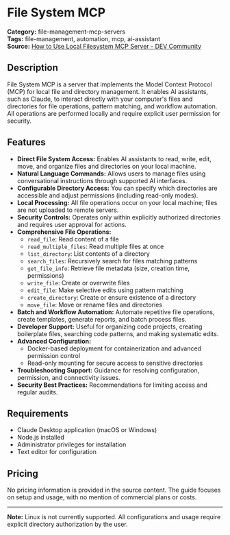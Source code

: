 # File System MCP

**Category:** file-management-mcp-servers  
**Tags:** file-management, automation, mcp, ai-assistant  
**Source:** [How to Use Local Filesystem MCP Server - DEV Community](https://dev.to/furudo_erika_7633eee4afa5/how-to-use-local-filesystem-mcp-server-363e)

## Description
File System MCP is a server that implements the Model Context Protocol (MCP) for local file and directory management. It enables AI assistants, such as Claude, to interact directly with your computer's files and directories for file operations, pattern matching, and workflow automation. All operations are performed locally and require explicit user permission for security.

## Features
- **Direct File System Access:** Enables AI assistants to read, write, edit, move, and organize files and directories on your local machine.
- **Natural Language Commands:** Allows users to manage files using conversational instructions through supported AI interfaces.
- **Configurable Directory Access:** You can specify which directories are accessible and adjust permissions (including read-only modes).
- **Local Processing:** All file operations occur on your local machine; files are not uploaded to remote servers.
- **Security Controls:** Operates only within explicitly authorized directories and requires user approval for actions.
- **Comprehensive File Operations:**
  - `read_file`: Read content of a file
  - `read_multiple_files`: Read multiple files at once
  - `list_directory`: List contents of a directory
  - `search_files`: Recursively search for files matching patterns
  - `get_file_info`: Retrieve file metadata (size, creation time, permissions)
  - `write_file`: Create or overwrite files
  - `edit_file`: Make selective edits using pattern matching
  - `create_directory`: Create or ensure existence of a directory
  - `move_file`: Move or rename files and directories
- **Batch and Workflow Automation:** Automate repetitive file operations, create templates, generate reports, and batch process files.
- **Developer Support:** Useful for organizing code projects, creating boilerplate files, searching code patterns, and making systematic edits.
- **Advanced Configuration:**
  - Docker-based deployment for containerization and advanced permission control
  - Read-only mounting for secure access to sensitive directories
- **Troubleshooting Support:** Guidance for resolving configuration, permission, and connectivity issues.
- **Security Best Practices:** Recommendations for limiting access and regular audits.

## Requirements
- Claude Desktop application (macOS or Windows)
- Node.js installed
- Administrator privileges for installation
- Text editor for configuration

## Pricing
No pricing information is provided in the source content. The guide focuses on setup and usage, with no mention of commercial plans or costs.

---
**Note:** Linux is not currently supported. All configurations and usage require explicit directory authorization by the user.